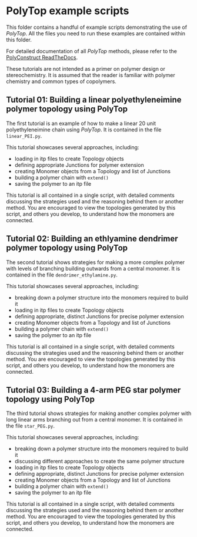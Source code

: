# PolyTop example scripts

This folder contains a handful of example scripts demonstrating the use of
*PolyTop*. All the files you need to run these examples are contained within
this folder.

For detailed documentation of all *PolyTop* methods, please refer to the
[PolyConstruct ReadTheDocs](https://polyconstruct.readthedocs.io/en/latest/index.html).

These tutorials are not intended as a primer on polymer design or
stereochemistry. It is assumed that the reader is familiar with polymer
chemistry and common types of copolymers.

## Tutorial 01: Building a linear polyethyleneimine polymer topology using PolyTop

The first tutorial is an example of how to make a linear 20 unit
polyethyleneimine chain using *PolyTop*. It is contained in the file
`linear_PEI.py`.

This tutorial showcases several approaches, including:
* loading in itp files to create Topology objects
* defining appropriate Junctions for polymer extension
* creating Monomer objects from a Topology and list of Junctions
* building a polymer chain with `extend()`
* saving the polymer to an itp file

This tutorial is all contained in a single script, with detailed comments
discussing the strategies used and the reasoning behind them or another method.
You are encouraged to view the topologies generated by this script, and others
you develop, to understand how the monomers are connected.

## Tutorial 02: Building an ethlyamine dendrimer polymer topology using PolyTop

The second tutorial shows strategies for making a more complex polymer with
levels of branching building outwards from a central monomer. It is contained
in the file `dendrimer_ethylamine.py`.

This tutorial showcases several approaches, including:
* breaking down a polymer structure into the monomers required to build it
* loading in itp files to create Topology objects
* defining appropriate, distinct Junctions for precise polymer extension
* creating Monomer objects from a Topology and list of Junctions
* building a polymer chain with `extend()`
* saving the polymer to an itp file

This tutorial is all contained in a single script, with detailed comments
discussing the strategies used and the reasoning behind them or another method.
You are encouraged to view the topologies generated by this script, and others
you develop, to understand how the monomers are connected.

## Tutorial 03: Building a 4-arm PEG star polymer topology using PolyTop

The third tutorial shows strategies for making another complex polymer with
long linear arms branching out from a central monomer. It is contained
in the file `star_PEG.py`.

This tutorial showcases several approaches, including:
* breaking down a polymer structure into the monomers required to build it
* discussing different approaches to create the same polymer structure
* loading in itp files to create Topology objects
* defining appropriate, distinct Junctions for precise polymer extension
* creating Monomer objects from a Topology and list of Junctions
* building a polymer chain with `extend()`
* saving the polymer to an itp file

This tutorial is all contained in a single script, with detailed comments
discussing the strategies used and the reasoning behind them or another method.
You are encouraged to view the topologies generated by this script, and others
you develop, to understand how the monomers are connected.
